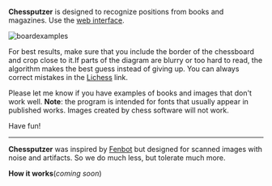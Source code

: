 **Chessputzer** is designed to recognize positions from books and magazines. Use the [web interface](https://www.ocf.io/abhishek/putz). 

![boardexamples](C:\Users\klein\Dropbox\putz\boardexamples.png)

For best results, make sure that you include the border of the chessboard and crop close to it.If parts of the diagram are blurry or too hard to read, the algorithm makes the best guess instead of giving up. You can always correct mistakes in the [Lichess](http://lichess.org) link. 

Please let me know if you have examples of books and images that don't work well.  **Note**: the program is intended for fonts that usually appear in published works. Images created by chess software will not work. 

Have fun!

----

**Chessputzer** was inspired by [Fenbot](https://github.com/Elucidation/tensorflow_chessbot) but designed for scanned images with noise and artifacts.  So we do much less, but tolerate much more. 

**How it works**(*coming soon*)
